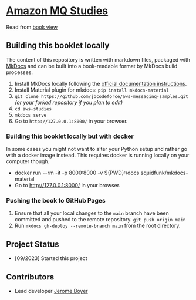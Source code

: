 # [Amazon MQ Studies](https://jbcodeforce.github.io/aws-messaging-samples)

Read from [book view](https://jbcodeforce.github.io/aws-messaging-samples)

## Building this booklet locally

The content of this repository is written with markdown files, packaged with [MkDocs](https://www.mkdocs.org/) and can be built into a book-readable format by MkDocs build processes.

1. Install MkDocs locally following the [official documentation instructions](https://www.mkdocs.org/#installation).
1. Install Material plugin for mkdocs:  `pip install mkdocs-material` 
2. `git clone https://github.com/jbcodeforce/aws-messaging-samples.git` _(or your forked repository if you plan to edit)_
3. `cd aws-studies`
4. `mkdocs serve`
5. Go to `http://127.0.0.1:8000/` in your browser.

### Building this booklet locally but with docker

In some cases you might not want to alter your Python setup and rather go with a docker image instead. This requires docker is running locally on your computer though.

* docker run --rm -it -p 8000:8000 -v ${PWD}:/docs squidfunk/mkdocs-material
* Go to http://127.0.0.1:8000/ in your browser.

### Pushing the book to GitHub Pages

1. Ensure that all your local changes to the `main` branch have been committed and pushed to the remote repository. `git push origin main`
1. Run `mkdocs gh-deploy --remote-branch main` from the root directory.


## Project Status

* [09/2023] Started this project

## Contributors

* Lead developer [Jerome Boyer](https://www.linkedin.com/in/jeromeboyer/)
